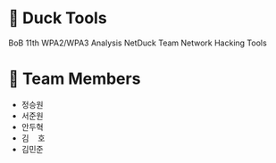 # 🦆 Duck Tools 
BoB 11th WPA2/WPA3 Analysis NetDuck Team Network Hacking Tools 

<h1>🤑 Team Members</h1>
<ul>
  <li>정승원</li>
  <li>서준원</li>
  <li>안두혁</li>
  <li>김&nbsp;&nbsp;&nbsp;&nbsp;호</li>
  <li>김민준</li>
<ul>
